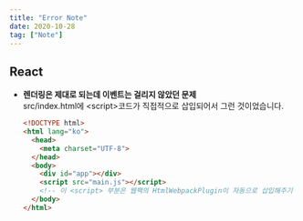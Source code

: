 ```yaml
---
title: "Error Note"
date: 2020-10-28
tag: ["Note"]
---
```


## React

- **렌더링은 제대로 되는데 이벤트는 걸리지 않았던 문제**  
  src/index.html에 \<script\>코드가 직접적으로 삽입되어서 그런 것이었습니다.

    ```html
    <!DOCTYPE html>
    <html lang="ko">
      <head>
        <meta charset="UTF-8">
      </head>
      <body>
        <div id="app"></div>
        <script src="main.js"></script>
        <!-- 이 <script> 부분은 웹팩의 HtmlWebpackPlugin이 자동으로 삽입해주기 때문에 없어야 함 -->
      </body>
    </html>
    ```
